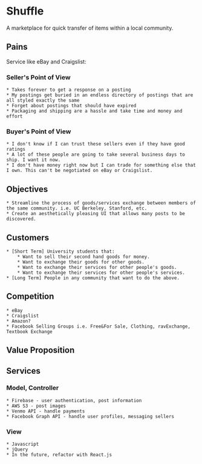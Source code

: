 # Shuffle
A marketplace for quick transfer of items within a local community. 

## Pains
Service like eBay and Craigslist:

### Seller's Point of View
	* Takes forever to get a response on a posting
	* My postings get buried in an endless directory of postings that are all styled exactly the same
	* Forget about postings that should have expired
	* Packaging and shipping are a hassle and take time and money and effort

### Buyer's Point of View
	* I don't know if I can trust these sellers even if they have good ratings
	* A lot of these people are going to take several business days to ship. I want it now. 
	* I don't have money right now but I can trade for something else that I own. This can't be negotiated on eBay or Craigslist.


## Objectives
	* Streamline the process of goods/services exchange between members of the same community. i.e. UC Berkeley, Stanford, etc.
	* Create an aesthetically pleasing UI that allows many posts to be discovered.

## Customers
	* [Short Term] University students that:
		* Want to sell their second hand goods for money.
		* Want to exchange their goods for other goods.
		* Want to exchange their services for other people's goods.
		* Want to exchange their services for other people's services.
	* [Long Term] People in any community that want to do the above.

## Competition
	* eBay
	* Craigslist
	* Amazon? 
	* Facebook Selling Groups i.e. Free&For Sale, Clothing, ravExchange, Textbook Exchange

## Value Proposition


## Services

### Model, Controller
	* Firebase - user authentication, post information
	* AWS S3 - post images
	* Venmo API - handle payments
	* Facebook Graph API - handle user profiles, messaging sellers

### View
	* Javascript
	* jQuery
	* In the future, refactor with React.js
